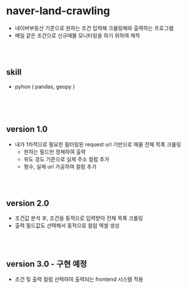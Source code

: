 # naver-land-crawling
- 네이버부동산 기준으로 원하는 조건 입력해 크롤링해와 출력하는 프로그램
- 매일 같은 조건으로 신규매물 모니터링을 하기 위하여 제작

<br>
<br>


## skill
- pyhon ( pandas, geopy )



<br>
<br>
<br>


## version 1.0 
- 내가 1차적으로 필요한 필터링된 request url 기반으로 매물 전체 목록 크롤링
  - 원하는 필드만 정제하여 출력
  - 위도 경도 기준으로 실제 주소 컬럼 추가
  - 평수, 실제 url 가공하여 컬럼 추가


<br>
<br>

## version 2.0
- 조건값 분석 후, 조건을 동적으로 입력받아 전체 목록 크롤링
- 출력 필드값도 선택해서 동적으로 컬럼 엑셀 생성

<br>
<br>

## version 3.0   - 구현 예정
- 조건 및 출력 컬럼 선택하여 출력되는 frontend 시스템 적용

<br>
<br>







